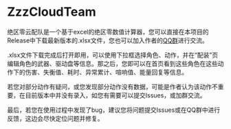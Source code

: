 # ZzzCloudTeam

绝区零云配队是一个基于excel的绝区零数值计算器，您可以直接在本项目的Release中下载最新版本的.xlsx文件，您也可以加入作者的[QQ群](https://qm.qq.com/q/2V2Q3UuO7Y)进行交流。

.xlsx文件下载完成后打开即用，可以使用下拉框选择角色、动作，并在“配装”页编辑角色的武器、驱动盘等信息。那之后，您即可以在首页看到这些角色在这些动作下的伤害、失衡值、耗时、异常累计、喧响值、能量回复等信息。

若您对部分动作有疑问，或您发现部分动作没有数据，可能是作者认为该动作不重要，在目前版本中并没有录入，如您有需要可以提交Issues，或加群交流。

最后，若您在使用过程中发现了bug，建议您将问题提交Issues或在QQ群中进行反馈，这边会尽快定位问题并修复。
